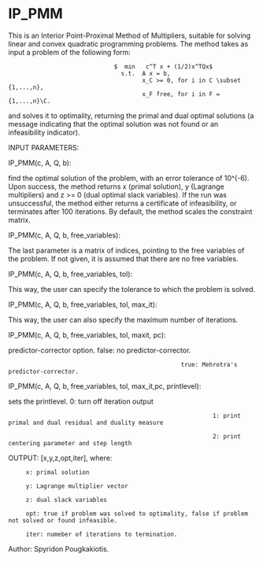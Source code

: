 # IP_PMM
This is an Interior Point-Proximal Method of Multipliers, suitable for solving linear and convex quadratic
programming problems. The method takes as input a problem of the following form:

                                  $  min   c^T x + (1/2)x^TQx$
                                    s.t.  A x = b,
                                          x_C >= 0, for i in C \subset {1,...,n},
                                          x_F free, for i in F = {1,...,n}\C.
and solves it to optimality, returning the primal and dual optimal solutions (a message indicating that the
optimal solution was not found or an infeasibility indicator).

INPUT PARAMETERS:

IP_PMM(c, A, Q, b): 

find the optimal solution of the problem, with an error tolerance of 10^(-6).
                     Upon success, the method returns x (primal solution), y (Lagrange multipliers) and
                     z >= 0 (dual optimal slack variables). If the run was unsuccessful, the method  either returns
                     a certificate of infeasibility, or terminates after 100 iterations. By default, the method
                     scales the constraint matrix.
                     
IP_PMM(c, A, Q, b, free_variables): 

The last parameter is a matrix of indices, pointing to the free variables of the
                                     problem. If not given, it is assumed that there are no free variables.
                                     
IP_PMM(c, A, Q, b, free_variables, tol): 

This way, the user can specify the tolerance to which the problem is solved.

IP_PMM(c, A, Q, b, free_variables, tol, max_it):

This way, the user can also specify the maximum number of iterations.

IP_PMM(c, A, Q, b, free_variables, tol, maxit, pc):

predictor-corrector option.
                                                     false: no predictor-corrector.
                                                     
                                                     true: Mehrotra's predictor-corrector.
                                                     
                                                     
IP_PMM(c, A, Q, b, free_variables, tol, max_it,pc, printlevel): 

sets the printlevel.
                                                              0: turn off iteration output
                                                              
                                                              1: print primal and dual residual and duality measure
                                                              
                                                              2: print centering parameter and step length
                                                              
OUTPUT: [x,y,z,opt,iter], where:

         x: primal solution
         
         y: Lagrange multiplier vector
         
         z: dual slack variables
         
         opt: true if problem was solved to optimality, false if problem not solved or found infeasible.
         
         iter: numeber of iterations to termination.
      
Author: Spyridon Pougkakiotis.
